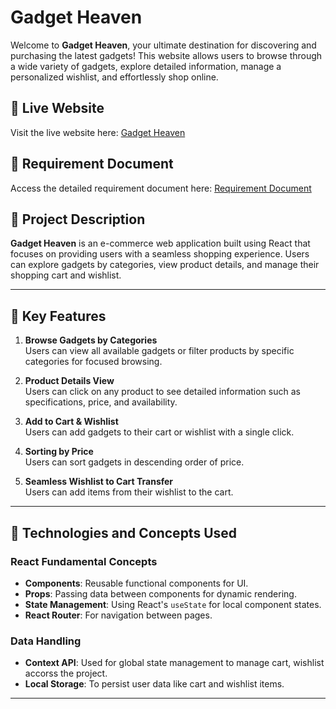 # Gadget Heaven

Welcome to **Gadget Heaven**, your ultimate destination for discovering and purchasing the latest gadgets! This website allows users to browse through a wide variety of gadgets, explore detailed information, manage a personalized wishlist, and effortlessly shop online.

## 🚀 Live Website

Visit the live website here: [Gadget Heaven](https://marvelous-cat-baf399.netlify.app/)

## 📄 Requirement Document

Access the detailed requirement document here: [Requirement Document](https://github.com/ProgrammingHero1/B10-A8-gadget-heaven/blob/main/Batch-10_Assignment-08.pdf)

## 📝 Project Description

**Gadget Heaven** is an e-commerce web application built using React that focuses on providing users with a seamless shopping experience. Users can explore gadgets by categories, view product details, and manage their shopping cart and wishlist.

---

## 🔑 Key Features

1. **Browse Gadgets by Categories**  
   Users can view all available gadgets or filter products by specific categories for focused browsing.

2. **Product Details View**  
   Users can click on any product to see detailed information such as specifications, price, and availability.

3. **Add to Cart & Wishlist**  
   Users can add gadgets to their cart or wishlist with a single click.

4. **Sorting by Price**  
   Users can sort gadgets in descending order of price.

5. **Seamless Wishlist to Cart Transfer**  
   Users can add items from their wishlist to the cart.

---

## 🔧 Technologies and Concepts Used

### React Fundamental Concepts

- **Components**: Reusable functional components for UI.
- **Props**: Passing data between components for dynamic rendering.
- **State Management**: Using React's `useState` for local component states.
- **React Router**: For navigation between pages.

### Data Handling

- **Context API**: Used for global state management to manage cart, wishlist accorss the project.
- **Local Storage**: To persist user data like cart and wishlist items.

---
